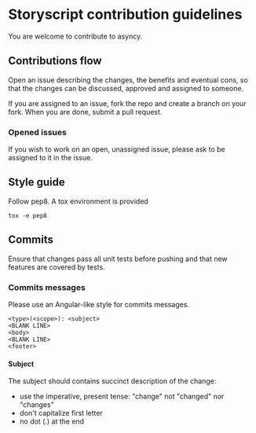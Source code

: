 # Storyscript contribution guidelines

You are welcome to contribute to asyncy.

## Contributions flow

Open an issue describing the changes, the benefits and eventual cons, so that
the changes can be discussed, approved and assigned to someone.

If you are assigned to an issue, fork the repo and create a branch on your fork.
When you are done, submit a pull request.

### Opened issues

If you wish to work on an open, unassigned issue, please ask to be assigned
to it in the issue.

## Style guide

Follow pep8. A tox environment is provided

```
tox -e pep8
```

## Commits

Ensure that changes pass all unit tests before pushing and that new features
are covered by tests.

### Commits messages
Please use an Angular-like style for commits messages.

```
<type>(<scope>): <subject>
<BLANK LINE>
<body>
<BLANK LINE>
<footer>
```

#### Subject
The subject should contains succinct description of the change:

* use the imperative, present tense: "change" not "changed" nor "changes"
* don't capitalize first letter
* no dot (.) at the end
